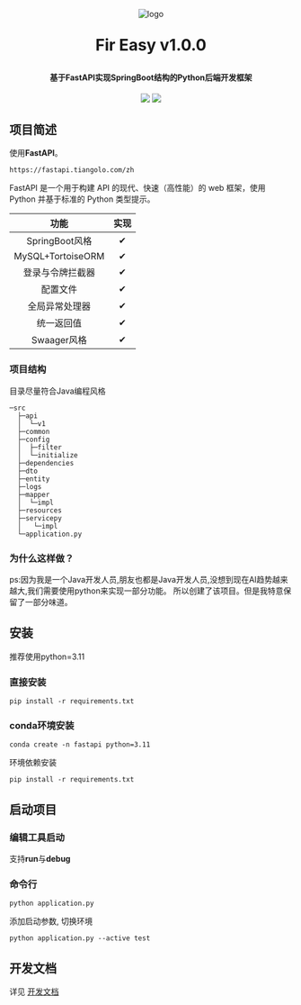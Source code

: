 <p align="center">
	<img alt="logo" src="https://foruda.gitee.com/avatar/1677189584093051772/9844924_dong-puen_1656601856.png!avatar200">
</p>
<h1 align="center" style="margin: 30px 0 30px; font-weight: bold;">Fir Easy v1.0.0</h1>
<h4 align="center">基于FastAPI实现SpringBoot结构的Python后端开发框架</h4>
<p align="center">
	<img src="https://img.shields.io/badge/Fir%20Easy-v1.0.0-da282a"></a>
	<img src="https://img.shields.io/github/license/mashape/apistatus.svg"></a>
</p>

## 项目简述

使用**FastAPI**。

```
https://fastapi.tiangolo.com/zh
```

FastAPI 是一个用于构建 API 的现代、快速（高性能）的 web 框架，使用 Python 并基于标准的 Python 类型提示。

|       功能        | 实现 |
| :---------------: | :--: |
|  SpringBoot风格   |  ✔   |
| MySQL+TortoiseORM |  ✔   |
| 登录与令牌拦截器  |  ✔   |
|     配置文件      |  ✔   |
|  全局异常处理器   |  ✔   |
|    统一返回值     |  ✔   |
|    Swaager风格    |  ✔   |
### 项目结构

目录尽量符合Java编程风格

```
─src
  ├─api
  │  └─v1  
  ├─common
  ├─config
  │  ├─filter
  │  └─initialize
  ├─dependencies
  ├─dto
  ├─entity
  ├─logs
  ├─mapper
  │  └─impl
  ├─resources
  ├─servicepy
  │   └─impl
  └─application.py
```

### 为什么这样做？
ps:因为我是一个Java开发人员,朋友也都是Java开发人员,没想到现在AI趋势越来越大,我们需要使用python来实现一部分功能。
所以创建了该项目。但是我特意保留了一部分味道。

##  安装

推荐使用python=3.11

### 直接安装
```
pip install -r requirements.txt
```

### conda环境安装
```shell
conda create -n fastapi python=3.11
```

环境依赖安装

```shell
pip install -r requirements.txt
```

## 启动项目

### 编辑工具启动

支持**run**与**debug**

### 命令行

```
python application.py
```
添加启动参数, 切换环境
```shell
python application.py --active test
```

## 开发文档

详见 [开发文档](doc\doc.md) 

